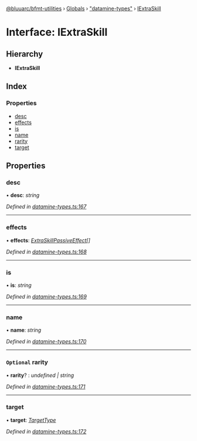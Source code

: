 [@bluuarc/bfmt-utilities](../README.md) › [Globals](../globals.md) › ["datamine-types"](../modules/_datamine_types_.md) › [IExtraSkill](_datamine_types_.iextraskill.md)

# Interface: IExtraSkill

## Hierarchy

* **IExtraSkill**

## Index

### Properties

* [desc](_datamine_types_.iextraskill.md#desc)
* [effects](_datamine_types_.iextraskill.md#effects)
* [is](_datamine_types_.iextraskill.md#is)
* [name](_datamine_types_.iextraskill.md#name)
* [rarity](_datamine_types_.iextraskill.md#optional-rarity)
* [target](_datamine_types_.iextraskill.md#target)

## Properties

###  desc

• **desc**: *string*

*Defined in [datamine-types.ts:167](https://github.com/BluuArc/bfmt-utilities/blob/502c544/src/datamine-types.ts#L167)*

___

###  effects

• **effects**: *[ExtraSkillPassiveEffect](../modules/_datamine_types_.md#extraskillpassiveeffect)[]*

*Defined in [datamine-types.ts:168](https://github.com/BluuArc/bfmt-utilities/blob/502c544/src/datamine-types.ts#L168)*

___

###  is

• **is**: *string*

*Defined in [datamine-types.ts:169](https://github.com/BluuArc/bfmt-utilities/blob/502c544/src/datamine-types.ts#L169)*

___

###  name

• **name**: *string*

*Defined in [datamine-types.ts:170](https://github.com/BluuArc/bfmt-utilities/blob/502c544/src/datamine-types.ts#L170)*

___

### `Optional` rarity

• **rarity**? : *undefined | string*

*Defined in [datamine-types.ts:171](https://github.com/BluuArc/bfmt-utilities/blob/502c544/src/datamine-types.ts#L171)*

___

###  target

• **target**: *[TargetType](../enums/_datamine_types_.targettype.md)*

*Defined in [datamine-types.ts:172](https://github.com/BluuArc/bfmt-utilities/blob/502c544/src/datamine-types.ts#L172)*
